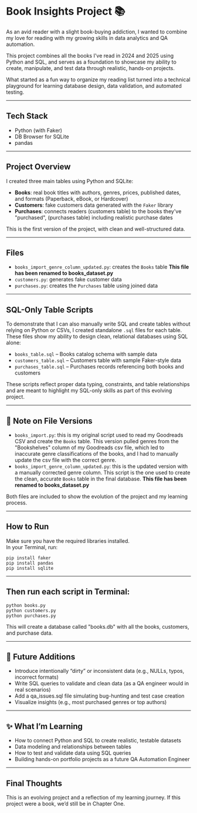 # Book Insights Project 📚 

As an avid reader with a slight book-buying addiction, I wanted to combine my love for reading with my growing skills in data analytics and QA automation. 

This project combines all the books I've read in 2024 and 2025 using Python and SQL, and serves as a foundation to showcase my ability to create, manipulate, and test data through realistic, hands-on projects.

What started as a fun way to organize my reading list turned into a technical playground for learning database design, data validation, and automated testing.

---

## Tech Stack

- Python (with Faker)
- DB Browser for SQLite
- pandas

---

## Project Overview

I created three main tables using Python and SQLite:

- **Books**: real book titles with authors, genres, prices, published dates, and formats (Paperback, eBook, or Hardcover)
- **Customers**: fake customers data generated with the `Faker` library 
- **Purchases**: connects readers (customers table) to the books they've "purchased", (purchases table) including realistic purchase dates

This is the first version of the project, with clean and well-structured data.

---

## Files
- `books_import_genre_column_updated.py`: creates the `Books` table **This file has been renamed to books_dataset.py**
- `customers.py`: generates fake customer data
- `purchases.py`: creates the `Purchases` table using joined data

---

## SQL-Only Table Scripts

To demonstrate that I can also manually write SQL and create tables without relying on Python or CSVs, I created standalone `.sql` files for each table. These files show my ability to design clean, relational databases using SQL alone:

- `books_table.sql` – Books catalog schema with sample data  
- `customers_table.sql` – Customers table with sample Faker-style data  
- `purchases_table.sql` – Purchases records referencing both books and customers 

These scripts reflect proper data typing, constraints, and table relationships and are meant to highlight my SQL-only skills as part of this evolving project.

---

## 📝 Note on File Versions

- `books_import.py`: this is my original script used to read my Goodreads CSV and create the `Books` table. This version pulled genres from the "Bookshelves" column of my Goodreads csv file, which led to inaccurate genre classifications of the books, and I had to manually update the csv file with the correct genre.
- `books_import_genre_column_updated.py`: this is the updated version with a manually corrected genre column. This script is the one used to create the clean, accurate `Books` table in the final database. **This file has been renamed to books_dataset.py**

Both files are included to show the evolution of the project and my learning process.

---

## How to Run

Make sure you have the required libraries installed.  
In your Terminal, run:

```
pip install faker
pip install pandas
pip install sqlite
```
---

## Then run each script in Terminal:

```
python books.py
python customers.py
python purchases.py
```

This will create a database called "books.db" with all the books, customers, and purchase data.

---

## 🧠 Future Additions

- Introduce intentionally “dirty” or inconsistent data (e.g., NULLs, typos, incorrect formats)
- Write SQL queries to validate and clean data (as a QA engineer would in real scenarios)
- Add a qa_issues.sql file simulating bug-hunting and test case creation
- Visualize insights (e.g., most purchased genres or top authors)

---

## ✨ What I’m Learning

- How to connect Python and SQL to create realistic, testable datasets
- Data modeling and relationships between tables
- How to test and validate data using SQL queries
- Building hands-on portfolio projects as a future QA Automation Engineer

---

## Final Thoughts 

This is an evolving project and a reflection of my learning journey. If this project were a book, we’d still be in Chapter One.
